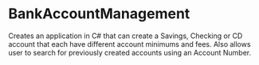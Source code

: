 # BankAccountManagement
Creates an application in C# that can create a Savings, Checking or CD account that each have different account minimums and fees. Also allows user to search for previously created accounts using an Account  Number.
